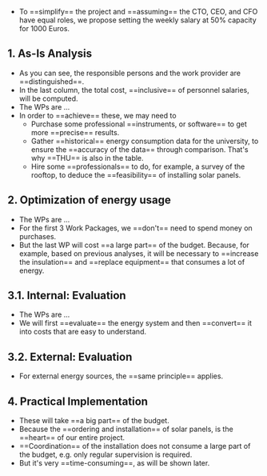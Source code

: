 - To ==simplify== the project and ==assuming== the CTO, CEO, and CFO have equal roles, we propose setting the weekly salary at 50% capacity for 1000 Euros. 


## 1. As-Is Analysis 
- As you can see, the responsible persons and the work provider are ==distinguished==. 
- In the last column, the total cost, ==inclusive== of personnel salaries, will be computed. 
- The WPs are ... 
- In order to ==achieve== these, we may need to 
	- Purchase some professional ==instruments, or software== to get more ==precise== results. 
	- Gather ==historical== energy consumption data for the university, to ensure the ==accuracy of the data== through comparison. That's why ==THU== is also in the table. 
	- Hire some ==professionals== to do, for example, a survey of the rooftop, to deduce the ==feasibility== of installing solar panels. 

## 2. Optimization of energy usage 
- The WPs are ... 
- For the first 3 Work Packages, we ==don't== need to spend money on purchases. 
- But the last WP will cost ==a large part== of the budget. Because, for example, based on previous analyses, it will be necessary to ==increase the insulation== and ==replace equipment== that consumes a lot of energy. 

## 3.1. Internal: Evaluation 
- The WPs are ... 
- We will first ==evaluate== the energy system and then ==convert== it into costs that are easy to understand. 

## 3.2. External: Evaluation 
- For external energy sources, the ==same principle== applies. 

## 4. Practical Implementation 
- These will take ==a big part== of the budget. 
- Because the ==ordering and installation== of solar panels, is the ==heart== of our entire project. 
- ==Coordination== of the installation does not consume a large part of the budget, e.g. only regular supervision is required. 
- But it's very ==time-consuming==, as will be shown later. 